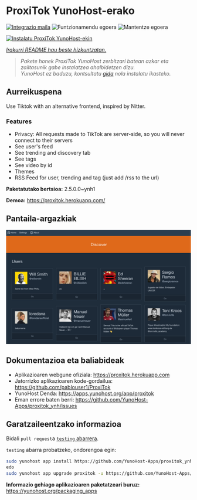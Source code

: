 <!--
Ohart ongi: README hau automatikoki sortu da <https://github.com/YunoHost/apps/tree/master/tools/readme_generator>ri esker
EZ editatu eskuz.
-->

# ProxiTok YunoHost-erako

[![Integrazio maila](https://dash.yunohost.org/integration/proxitok.svg)](https://ci-apps.yunohost.org/ci/apps/proxitok/) ![Funtzionamendu egoera](https://ci-apps.yunohost.org/ci/badges/proxitok.status.svg) ![Mantentze egoera](https://ci-apps.yunohost.org/ci/badges/proxitok.maintain.svg)

[![Instalatu ProxiTok YunoHost-ekin](https://install-app.yunohost.org/install-with-yunohost.svg)](https://install-app.yunohost.org/?app=proxitok)

*[Irakurri README hau beste hizkuntzatan.](./ALL_README.md)*

> *Pakete honek ProxiTok YunoHost zerbitzari batean azkar eta zailtasunik gabe instalatzea ahalbidetzen dizu.*  
> *YunoHost ez baduzu, kontsultatu [gida](https://yunohost.org/install) nola instalatu ikasteko.*

## Aurreikuspena

Use Tiktok with an alternative frontend, inspired by Nitter.

### Features

- Privacy: All requests made to TikTok are server-side, so you will never connect to their servers
- See user's feed
- See trending and discovery tab
- See tags
- See video by id
- Themes
- RSS Feed for user, trending and tag (just add /rss to the url)


**Paketatutako bertsioa:** 2.5.0.0~ynh1

**Demoa:** <https://proxitok.herokuapp.com/>

## Pantaila-argazkiak

![ProxiTok(r)en pantaila-argazkia](./doc/screenshots/screenshot.png)

## Dokumentazioa eta baliabideak

- Aplikazioaren webgune ofiziala: <https://proxitok.herokuapp.com>
- Jatorrizko aplikazioaren kode-gordailua: <https://github.com/pablouser1/ProxiTok>
- YunoHost Denda: <https://apps.yunohost.org/app/proxitok>
- Eman errore baten berri: <https://github.com/YunoHost-Apps/proxitok_ynh/issues>

## Garatzaileentzako informazioa

Bidali `pull request`a [`testing` abarrera](https://github.com/YunoHost-Apps/proxitok_ynh/tree/testing).

`testing` abarra probatzeko, ondorengoa egin:

```bash
sudo yunohost app install https://github.com/YunoHost-Apps/proxitok_ynh/tree/testing --debug
edo
sudo yunohost app upgrade proxitok -u https://github.com/YunoHost-Apps/proxitok_ynh/tree/testing --debug
```

**Informazio gehiago aplikazioaren paketatzeari buruz:** <https://yunohost.org/packaging_apps>
